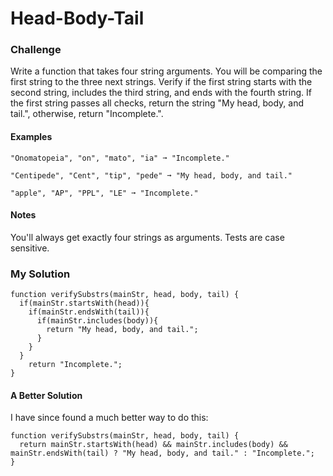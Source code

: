 # Head-Body-Tail

### Challenge

Write a function that takes four string arguments. You will be comparing the first string to the three next strings. Verify if the first string starts with the second string, includes the third string, and ends with the fourth string. If the first string passes all checks, return the string "My head, body, and tail.", otherwise, return "Incomplete.".

#### Examples

```
"Onomatopeia", "on", "mato", "ia" ➞ "Incomplete."

"Centipede", "Cent", "tip", "pede" ➞ "My head, body, and tail."

"apple", "AP", "PPL", "LE" ➞ "Incomplete."
```

#### Notes

You'll always get exactly four strings as arguments.
Tests are case sensitive.

### My Solution

```
function verifySubstrs(mainStr, head, body, tail) {
  if(mainStr.startsWith(head)){
    if(mainStr.endsWith(tail)){
      if(mainStr.includes(body)){
      	return "My head, body, and tail.";
      }
    }
  }
	return "Incomplete.";
}
```

#### A Better Solution

I have since found a much better way to do this:

```
function verifySubstrs(mainStr, head, body, tail) {
  return mainStr.startsWith(head) && mainStr.includes(body) && mainStr.endsWith(tail) ? "My head, body, and tail." : "Incomplete.";
}
```
